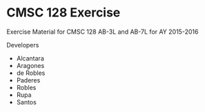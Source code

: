 CMSC 128 Exercise
======

Exercise Material for CMSC 128 AB-3L and AB-7L for AY 2015-2016

Developers
* Alcantara
* Aragones
* de Robles
* Paderes
* Robles
* Rupa
* Santos
